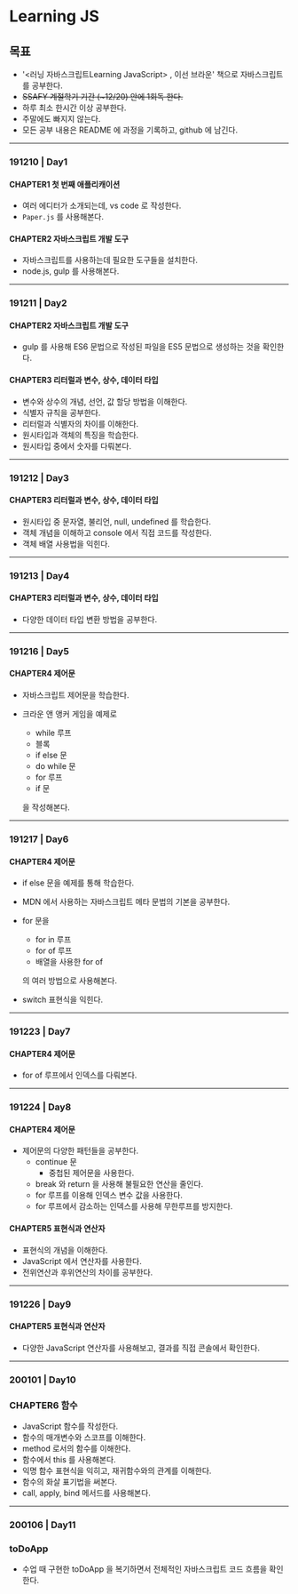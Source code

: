 # Learning JS

## 목표

- '<러닝 자바스크립트Learning JavaScript> , 이선 브라운'  책으로 자바스크립트를 공부한다.
- ~~SSAFY 계절학기 기간 (~12/20) 안에 1회독 한다.~~
- 하루 최소 한시간 이상 공부한다.
- 주말에도 빠지지 않는다.
- 모든 공부 내용은 README 에 과정을 기록하고, github 에 남긴다. 

---

### 191210 | Day1

#### CHAPTER1 첫 번째 애플리캐이션

- 여러 에디터가 소개되는데, vs code 로 작성한다.
- `Paper.js` 를 사용해본다.

#### CHAPTER2 자바스크립트 개발 도구

- 자바스크립트를 사용하는데 필요한 도구들을 설치한다.
- node.js, gulp 를 사용해본다.

---

### 191211 | Day2

#### CHAPTER2 자바스크립트 개발 도구

- gulp 를 사용해 ES6 문법으로 작성된 파일을 ES5 문법으로 생성하는 것을 확인한다.

#### CHAPTER3 리터럴과 변수, 상수, 데이터 타입

- 변수와 상수의 개념, 선언, 값 할당 방법을 이해한다.
- 식별자 규칙을 공부한다.
- 리터럴과 식별자의 차이를 이해한다.
- 원시타입과 객체의 특징을 학습한다.
- 원시타입 중에서 숫자를 다뤄본다.

---

### 191212 | Day3

#### CHAPTER3 리터럴과 변수, 상수, 데이터 타입

- 원시타입 중 문자열, 불리언, null, undefined 를 학습한다.
- 객체 개념을 이해하고 console 에서 직접 코드를 작성한다.
- 객체 배열 사용법을 익힌다.

---

### 191213 | Day4

#### CHAPTER3 리터럴과 변수, 상수, 데이터 타입

- 다양한 데이터 타입 변환 방법을 공부한다.

---

### 191216 | Day5

#### CHAPTER4 제어문

- 자바스크립트 제어문을 학습한다.

- 크라운 앤 앵커 게임을 예제로

  - while 루프 
  - 블록
  - if else 문
  - do while 문
  - for 루프
  - if 문

  을 작성해본다.

---

### 191217 | Day6

#### CHAPTER4 제어문

- if else 문을 예제를 통해 학습한다.

- MDN 에서 사용하는 자바스크립트 메타 문법의 기본을 공부한다.

- for 문을

  - for in 루프
  - for of 루프
  - 배열을 사용한 for of

  의 여러 방법으로 사용해본다.

- switch 표현식을 익힌다.

---

### 191223 | Day7

#### CHAPTER4 제어문

- for of 루프에서 인덱스를 다뤄본다.

---

### 191224 | Day8

#### CHAPTER4 제어문

- 제어문의 다양한 패턴들을 공부한다.
  - continue 문
    - 중첩된 제어문을 사용한다.
  - break 와 return 을 사용해 불필요한 연산을 줄인다.
  - for 루프를 이용해 인덱스 변수 값을 사용한다.
  - for 루프에서 감소하는 인덱스를 사용해 무한루프를 방지한다.

#### CHAPTER5 표현식과 연산자

- 표현식의 개념을 이해한다.
- JavaScript 에서 연산자를 사용한다.
- 전위연산과 후위연산의 차이를 공부한다.

---

### 191226 | Day9

#### CHAPTER5 표현식과 연산자

- 다양한 JavaScript 연산자를 사용해보고, 결과를 직접 콘솔에서 확인한다.

---

### 200101 | Day10

### CHAPTER6 함수

- JavaScript 함수를 작성한다.
- 함수의 매개변수와 스코프를 이해한다.
- method 로서의 함수를 이해한다.
- 함수에서 this 를 사용해본다.
- 익명 함수 표현식을 익히고, 재귀함수와의 관계를 이해한다.
- 함수의 화살 표기법을 써본다.
- call, apply, bind 메서드를 사용해본다.

---

### 200106 | Day11

### toDoApp

- 수업 때 구현한 toDoApp 을 복기하면서 전체적인 자바스크립트 코드 흐름을 확인한다.

